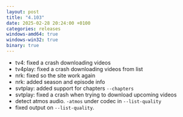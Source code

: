 ```yaml
---
layout: post
title: "4.103"
date: 2025-02-28 20:24:00 +0100
categories: releases
windows-amd64: true
windows-win32: true
binary: true
---
```


* tv4: fixed a crash downloading videos
* tv4play: fixed a crash downloading videos from list
* nrk: fixed so the site work again
* nrk: added season and episode info
* svtplay: added support for chapters `--chapters`
* svtplay: fixed a crash when trying to download upcoming videos
* detect atmos audio. `-atmos` under codec in `--list-quality`
* fixed output on `--list-quality`. 
